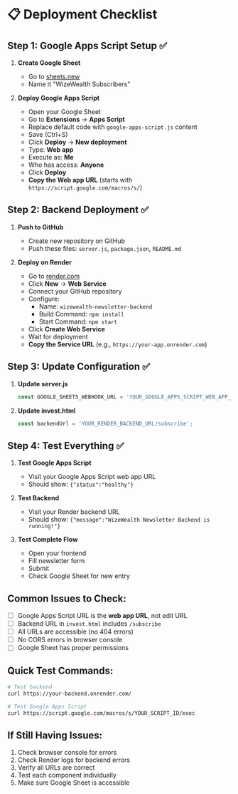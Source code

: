 # 📋 Deployment Checklist

## Step 1: Google Apps Script Setup ✅

1. **Create Google Sheet**
   - Go to [sheets.new](https://sheets.new)
   - Name it "WizeWealth Subscribers"

2. **Deploy Google Apps Script**
   - Open your Google Sheet
   - Go to **Extensions** → **Apps Script**
   - Replace default code with `google-apps-script.js` content
   - Save (Ctrl+S)
   - Click **Deploy** → **New deployment**
   - Type: **Web app**
   - Execute as: **Me**
   - Who has access: **Anyone**
   - Click **Deploy**
   - **Copy the Web app URL** (starts with `https://script.google.com/macros/s/`)

## Step 2: Backend Deployment ✅

1. **Push to GitHub**
   - Create new repository on GitHub
   - Push these files: `server.js`, `package.json`, `README.md`

2. **Deploy on Render**
   - Go to [render.com](https://render.com)
   - Click **New** → **Web Service**
   - Connect your GitHub repository
   - Configure:
     - Name: `wizewealth-newsletter-backend`
     - Build Command: `npm install`
     - Start Command: `npm start`
   - Click **Create Web Service**
   - Wait for deployment
   - **Copy the Service URL** (e.g., `https://your-app.onrender.com`)

## Step 3: Update Configuration ✅

1. **Update server.js**
   ```javascript
   const GOOGLE_SHEETS_WEBHOOK_URL = 'YOUR_GOOGLE_APPS_SCRIPT_WEB_APP_URL';
   ```

2. **Update invest.html**
   ```javascript
   const backendUrl = 'YOUR_RENDER_BACKEND_URL/subscribe';
   ```

## Step 4: Test Everything ✅

1. **Test Google Apps Script**
   - Visit your Google Apps Script web app URL
   - Should show: `{"status":"healthy"}`

2. **Test Backend**
   - Visit your Render backend URL
   - Should show: `{"message":"WizeWealth Newsletter Backend is running!"}`

3. **Test Complete Flow**
   - Open your frontend
   - Fill newsletter form
   - Submit
   - Check Google Sheet for new entry

## Common Issues to Check:

- [ ] Google Apps Script URL is the **web app URL**, not edit URL
- [ ] Backend URL in `invest.html` includes `/subscribe`
- [ ] All URLs are accessible (no 404 errors)
- [ ] No CORS errors in browser console
- [ ] Google Sheet has proper permissions

## Quick Test Commands:

```bash
# Test backend
curl https://your-backend.onrender.com/

# Test Google Apps Script
curl https://script.google.com/macros/s/YOUR_SCRIPT_ID/exec
```

## If Still Having Issues:

1. Check browser console for errors
2. Check Render logs for backend errors
3. Verify all URLs are correct
4. Test each component individually
5. Make sure Google Sheet is accessible

